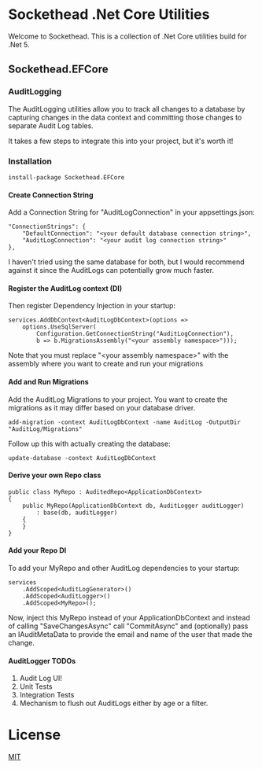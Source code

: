 ﻿# Sockethead .Net Core Utilities

Welcome to Sockethead.  This is a collection of .Net Core utilities build for .Net 5.

## Sockethead.EFCore

### AuditLogging

The AuditLogging utilities allow you to track all changes to a database by capturing changes in the 
data context and committing those changes to separate Audit Log tables.

It takes a few steps to integrate this into your project, but it's worth it!

### Installation

    install-package Sockethead.EFCore

#### Create Connection String
Add a Connection String for "AuditLogConnection" in your appsettings.json:

    "ConnectionStrings": {
        "DefaultConnection": "<your default database connection string>",
        "AuditLogConnection": "<your audit log connection string>"
    },

I haven't tried using the same database for both, but I would recommend against it since the AuditLogs can potentially grow much faster.

#### Register the AuditLog context (DI)
Then register Dependency Injection in your startup:

    services.AddDbContext<AuditLogDbContext>(options =>
        options.UseSqlServer(
            Configuration.GetConnectionString("AuditLogConnection"), 
            b => b.MigrationsAssembly("<your assembly namespace>")));

Note that you must replace "&lt;your assembly namespace&gt;" 
with the assembly where you want to create and run your migrations

#### Add and Run Migrations
Add the AuditLog Migrations to your project.  You want to create the migrations as it may differ based on your database driver.

    add-migration -context AuditLogDbContext -name AuditLog -OutputDir "AuditLog/Migrations"

Follow up this with actually creating the database:

    update-database -context AuditLogDbContext

#### Derive your own Repo class

    public class MyRepo : AuditedRepo<ApplicationDbContext>
    {
        public MyRepo(ApplicationDbContext db, AuditLogger auditLogger)
            : base(db, auditLogger)
        {
        }
    }

#### Add your Repo DI
To add your MyRepo and other AuditLog dependencies to your startup:

    services
        .AddScoped<AuditLogGenerator>()
        .AddScoped<AuditLogger>()
        .AddScoped<MyRepo>();

Now, inject this MyRepo instead of your ApplicationDbContext 
and instead of calling "SaveChangesAsync" call "CommitAsync" and (optionally) pass 
an IAuditMetaData to provide the email and name of the user that made the change.

#### AuditLogger TODOs
1. Audit Log UI!
1. Unit Tests
1. Integration Tests
1. Mechanism to flush out AuditLogs either by age or a filter.



# License
[MIT](https://opensource.org/licenses/MIT)

